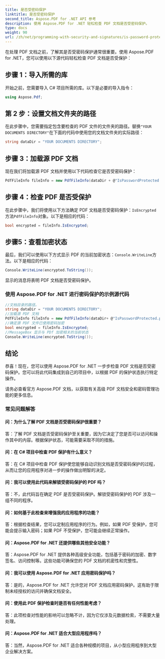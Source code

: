 ```yaml
---
title: 是否受密码保护
linktitle: 是否受密码保护
second_title: Aspose.PDF for .NET API 参考
description: 使用 Aspose.PDF for .NET 轻松检查 PDF 文档是否受密码保护。
type: docs
weight: 90
url: /zh/net/programming-with-security-and-signatures/is-password-protected/
---
```

在处理 PDF 文档之前，了解其是否受密码保护通常很重要。使用 Aspose.PDF for .NET，您可以使用以下源代码轻松检查 PDF 文档是否受保护：

## 步骤 1：导入所需的库

开始之前，您需要导入 C# 项目所需的库。以下是必要的导入指令：

```csharp
using Aspose.Pdf;
```

## 第 2 步：设置文档文件夹的路径

在此步骤中，您需要指定包含要检查的 PDF 文件的文件夹的路径。替换`"YOUR DOCUMENTS DIRECTORY"`在下面的代码中使用您的文档文件夹的实际路径：

```csharp
string dataDir = "YOUR DOCUMENTS DIRECTORY";
```

## 步骤 3：加载源 PDF 文档

现在我们将加载源 PDF 文档并使用以下代码检查它是否受密码保护：

```csharp
PdfFileInfo fileInfo = new PdfFileInfo(dataDir + @"IsPasswordProtected.pdf");
```

## 步骤 4：检查 PDF 是否受保护

在此步骤中，我们将使用以下方法确定 PDF 文档是否受密码保护：`IsEncrypted`方法`PdfFileInfo`对象。以下是相应的代码：

```csharp
bool encrypted = fileInfo.IsEncrypted;
```

## 步骤5：查看加密状态

最后，我们可以使用以下方式显示 PDF 的当前加密状态：`Console.WriteLine`方法。以下是相应的代码：

```csharp
Console.WriteLine(encrypted.ToString());
```

显示的消息将表明 PDF 文档是否受密码保护。

### 使用 Aspose.PDF for .NET 进行密码保护的示例源代码 
```csharp
//文档目录的路径。
string dataDir = "YOUR DOCUMENTS DIRECTORY";
//加载源 PDF 文档
PdfFileInfo fileInfo = new PdfFileInfo(dataDir+ @"IsPasswordProtected.pdf");
//确定源 PDF 文件已使用密码加密
bool encrypted = fileInfo.IsEncrypted;
//MessageBox 显示与 PDf 加密相关的当前状态
Console.WriteLine(encrypted.ToString());
```

## 结论

恭喜！现在，您可以使用 Aspose.PDF for .NET 一步步检查 PDF 文档是否受密码保护。您可以将此代码集成到自己的项目中，以根据 PDF 的保护状态执行特定操作。

请务必查看官方 Aspose.PDF 文档，以获取有关高级 PDF 文档安全和密码管理功能的更多信息。

### 常见问题解答

#### 问：为什么了解 PDF 文档是否受密码保护很重要？

答：了解 PDF 文档是否受密码保护至关重要，因为它决定了您是否可以访问和操作其中的内容。根据保护状态，可能需要采取不同的措施。

#### 问：在 C# 项目中检查 PDF 保护有什么意义？

答：在 C# 项目中检查 PDF 保护使您能够自动识别文档是否受密码保护的过程，从而让您的应用程序对进一步的操作做出明智的决定。

#### 问：我可以使用此代码来解锁受密码保护的 PDF 吗？

答：不，此代码旨在确定 PDF 是否受密码保护。解锁受密码保护的 PDF 涉及一组不同的程序。

#### 问：如何基于此检查来增强我的应用程序的功能？

答：根据检查结果，您可以定制应用程序的行为。例如，如果 PDF 受保护，您可能会提示输入密码；如果 PDF 不受保护，您可能会继续正常操作。

#### 问：Aspose.PDF for .NET 还提供哪些其他安全功能？

答：Aspose.PDF for .NET 提供各种高级安全功能，包括基于密码的加密、数字签名、访问控制等。这些功能可确保您的 PDF 文档的机密性和完整性。

#### 问：我可以使用 Aspose.PDF for .NET 应用密码保护吗？

答：是的，Aspose.PDF for .NET 允许您对 PDF 文档应用密码保护。这有助于限制未经授权的访问并确保文档安全。

#### 问：使用此 PDF 保护检查时是否有任何性能考虑？

答：此项检查对性能的影响可以忽略不计，因为它仅涉及元数据检索，不需要大量处理。

#### 问：Aspose.PDF for .NET 适合大型应用程序吗？

答：当然，Aspose.PDF for .NET 适合各种规模的项目，从小型应用程序到大型企业解决方案。